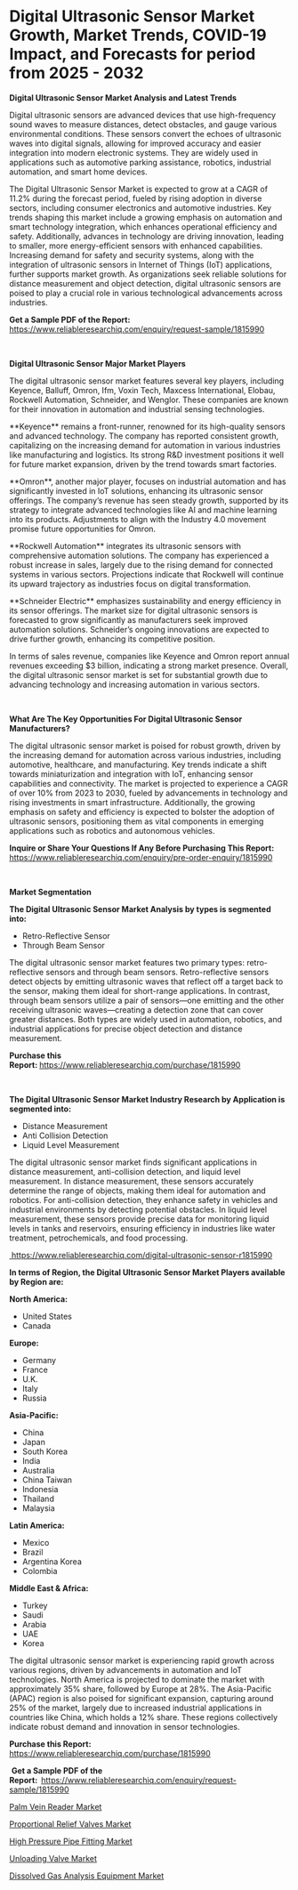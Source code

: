 <p><h1>Digital Ultrasonic Sensor Market Growth, Market Trends, COVID-19 Impact, and Forecasts for period from 2025 - 2032</h1></p><p><strong>Digital Ultrasonic Sensor Market Analysis and Latest Trends</strong></p>
<p><p>Digital ultrasonic sensors are advanced devices that use high-frequency sound waves to measure distances, detect obstacles, and gauge various environmental conditions. These sensors convert the echoes of ultrasonic waves into digital signals, allowing for improved accuracy and easier integration into modern electronic systems. They are widely used in applications such as automotive parking assistance, robotics, industrial automation, and smart home devices.</p><p>The Digital Ultrasonic Sensor Market is expected to grow at a CAGR of 11.2% during the forecast period, fueled by rising adoption in diverse sectors, including consumer electronics and automotive industries. Key trends shaping this market include a growing emphasis on automation and smart technology integration, which enhances operational efficiency and safety. Additionally, advances in technology are driving innovation, leading to smaller, more energy-efficient sensors with enhanced capabilities. Increasing demand for safety and security systems, along with the integration of ultrasonic sensors in Internet of Things (IoT) applications, further supports market growth. As organizations seek reliable solutions for distance measurement and object detection, digital ultrasonic sensors are poised to play a crucial role in various technological advancements across industries.</p></p>
<p><strong>Get a Sample PDF of the Report:&nbsp;</strong> <a href="https://www.reliableresearchiq.com/enquiry/request-sample/1815990?utm_campaign=1876&utm_medium=2&utm_source=Github&utm_content=ia&utm_term=19022025&utm_id=digital-ultrasonic-sensor">https://www.reliableresearchiq.com/enquiry/request-sample/1815990</a></p>
<p>&nbsp;</p>
<p><strong>Digital Ultrasonic Sensor Major Market Players</strong></p>
<p><p>The digital ultrasonic sensor market features several key players, including Keyence, Balluff, Omron, Ifm, Voxin Tech, Maxcess International, Elobau, Rockwell Automation, Schneider, and Wenglor. These companies are known for their innovation in automation and industrial sensing technologies.</p><p>**Keyence** remains a front-runner, renowned for its high-quality sensors and advanced technology. The company has reported consistent growth, capitalizing on the increasing demand for automation in various industries like manufacturing and logistics. Its strong R&D investment positions it well for future market expansion, driven by the trend towards smart factories.</p><p>**Omron**, another major player, focuses on industrial automation and has significantly invested in IoT solutions, enhancing its ultrasonic sensor offerings. The company’s revenue has seen steady growth, supported by its strategy to integrate advanced technologies like AI and machine learning into its products. Adjustments to align with the Industry 4.0 movement promise future opportunities for Omron.</p><p>**Rockwell Automation** integrates its ultrasonic sensors with comprehensive automation solutions. The company has experienced a robust increase in sales, largely due to the rising demand for connected systems in various sectors. Projections indicate that Rockwell will continue its upward trajectory as industries focus on digital transformation.</p><p>**Schneider Electric** emphasizes sustainability and energy efficiency in its sensor offerings. The market size for digital ultrasonic sensors is forecasted to grow significantly as manufacturers seek improved automation solutions. Schneider’s ongoing innovations are expected to drive further growth, enhancing its competitive position.</p><p>In terms of sales revenue, companies like Keyence and Omron report annual revenues exceeding $3 billion, indicating a strong market presence. Overall, the digital ultrasonic sensor market is set for substantial growth due to advancing technology and increasing automation in various sectors.</p></p>
<p>&nbsp;</p>
<p><strong>What Are The Key Opportunities For Digital Ultrasonic Sensor Manufacturers?</strong></p>
<p><p>The digital ultrasonic sensor market is poised for robust growth, driven by the increasing demand for automation across various industries, including automotive, healthcare, and manufacturing. Key trends indicate a shift towards miniaturization and integration with IoT, enhancing sensor capabilities and connectivity. The market is projected to experience a CAGR of over 10% from 2023 to 2030, fueled by advancements in technology and rising investments in smart infrastructure. Additionally, the growing emphasis on safety and efficiency is expected to bolster the adoption of ultrasonic sensors, positioning them as vital components in emerging applications such as robotics and autonomous vehicles.</p></p>
<p><strong>Inquire or Share Your Questions If Any Before Purchasing This Report:</strong> <a href="https://www.reliableresearchiq.com/enquiry/pre-order-enquiry/1815990?utm_campaign=1876&utm_medium=2&utm_source=Github&utm_content=ia&utm_term=19022025&utm_id=digital-ultrasonic-sensor">https://www.reliableresearchiq.com/enquiry/pre-order-enquiry/1815990</a></p>
<p>&nbsp;</p>
<p><strong>Market Segmentation</strong></p>
<p><strong>The Digital Ultrasonic Sensor Market Analysis by types is segmented into:</strong></p>
<p><ul><li>Retro-Reflective Sensor</li><li>Through Beam Sensor</li></ul></p>
<p><p>The digital ultrasonic sensor market features two primary types: retro-reflective sensors and through beam sensors. Retro-reflective sensors detect objects by emitting ultrasonic waves that reflect off a target back to the sensor, making them ideal for short-range applications. In contrast, through beam sensors utilize a pair of sensors—one emitting and the other receiving ultrasonic waves—creating a detection zone that can cover greater distances. Both types are widely used in automation, robotics, and industrial applications for precise object detection and distance measurement.</p></p>
<p><strong>Purchase this Report:&nbsp;</strong><a href="https://www.reliableresearchiq.com/purchase/1815990?utm_campaign=1876&utm_medium=2&utm_source=Github&utm_content=ia&utm_term=19022025&utm_id=digital-ultrasonic-sensor">https://www.reliableresearchiq.com/purchase/1815990</a></p>
<p>&nbsp;</p>
<p><strong>The Digital Ultrasonic Sensor Market Industry Research by Application is segmented into:</strong></p>
<p><ul><li>Distance Measurement</li><li>Anti Collision Detection</li><li>Liquid Level Measurement</li></ul></p>
<p><p>The digital ultrasonic sensor market finds significant applications in distance measurement, anti-collision detection, and liquid level measurement. In distance measurement, these sensors accurately determine the range of objects, making them ideal for automation and robotics. For anti-collision detection, they enhance safety in vehicles and industrial environments by detecting potential obstacles. In liquid level measurement, these sensors provide precise data for monitoring liquid levels in tanks and reservoirs, ensuring efficiency in industries like water treatment, petrochemicals, and food processing.</p></p>
<p><a href="https://www.reliableresearchiq.com/digital-ultrasonic-sensor-r1815990?utm_campaign=1876&utm_medium=2&utm_source=Github&utm_content=ia&utm_term=19022025&utm_id=digital-ultrasonic-sensor">&nbsp;https://www.reliableresearchiq.com/digital-ultrasonic-sensor-r1815990</a></p>
<p><strong>In terms of Region, the Digital Ultrasonic Sensor Market Players available by Region are:</strong></p>
<p>
    <p> <strong> North America: </strong>
        <ul>
            <li>United States</li>
            <li>Canada</li>
        </ul>
        </p> 
    <p> <strong> Europe: </strong>
        <ul>
            <li>Germany</li>
            <li>France</li>
            <li>U.K.</li>
            <li>Italy</li>
            <li>Russia</li>
        </ul>
        </p> 
    <p> <strong> Asia-Pacific: </strong>
        <ul>
            <li>China</li>
            <li>Japan</li>
            <li>South Korea</li>
            <li>India</li>
            <li>Australia</li>
            <li>China Taiwan</li>
            <li>Indonesia</li>
            <li>Thailand</li>
            <li>Malaysia</li>
        </ul>
        </p> 
    <p> <strong> Latin America: </strong>
        <ul>
            <li>Mexico</li>
            <li>Brazil</li>
            <li>Argentina Korea</li>
            <li>Colombia</li>
        </ul>
        </p> 
    <p> <strong> Middle East & Africa: </strong>
        <ul>
            <li>Turkey</li>
            <li>Saudi</li>
            <li>Arabia</li>
            <li>UAE</li>
            <li>Korea</li>
        </ul>
    </p>
    </p>
<p><p>The digital ultrasonic sensor market is experiencing rapid growth across various regions, driven by advancements in automation and IoT technologies. North America is projected to dominate the market with approximately 35% share, followed by Europe at 28%. The Asia-Pacific (APAC) region is also poised for significant expansion, capturing around 25% of the market, largely due to increased industrial applications in countries like China, which holds a 12% share. These regions collectively indicate robust demand and innovation in sensor technologies.</p></p>
<p><strong>Purchase this Report: </strong><a href="https://www.reliableresearchiq.com/purchase/1815990?utm_campaign=1876&utm_medium=2&utm_source=Github&utm_content=ia&utm_term=19022025&utm_id=digital-ultrasonic-sensor">https://www.reliableresearchiq.com/purchase/1815990</a></p>
<p>&nbsp;<strong>Get a Sample PDF of the Report:&nbsp;&nbsp;</strong><a href="https://www.reliableresearchiq.com/enquiry/request-sample/1815990?utm_campaign=1876&utm_medium=2&utm_source=Github&utm_content=ia&utm_term=19022025&utm_id=digital-ultrasonic-sensor">https://www.reliableresearchiq.com/enquiry/request-sample/1815990</a></p>
<p><strong></strong></p>
<p><p><a href="https://github.com/boshidendor/Market-Research-Report-List-1/blob/main/palm-vein-reader-market.md?utm_campaign=1876&utm_medium=2&utm_source=Github&utm_content=ia&utm_term=19022025&utm_id=digital-ultrasonic-sensor">Palm Vein Reader Market</a></p><p><a href="https://github.com/slyghmcdayl0/Market-Research-Report-List-1/blob/main/proportional-relief-valves-market.md?utm_campaign=1876&utm_medium=2&utm_source=Github&utm_content=ia&utm_term=19022025&utm_id=digital-ultrasonic-sensor">Proportional Relief Valves Market</a></p><p><a href="https://github.com/cobinaydin13/Market-Research-Report-List-1/blob/main/high-pressure-pipe-fitting-market.md?utm_campaign=1876&utm_medium=2&utm_source=Github&utm_content=ia&utm_term=19022025&utm_id=digital-ultrasonic-sensor">High Pressure Pipe Fitting Market</a></p><p><a href="https://github.com/mehakmiamid1/Market-Research-Report-List-1/blob/main/unloading-valve-market.md?utm_campaign=1876&utm_medium=2&utm_source=Github&utm_content=ia&utm_term=19022025&utm_id=digital-ultrasonic-sensor">Unloading Valve Market</a></p><p><a href="https://github.com/tygelusnernb/Market-Research-Report-List-1/blob/main/dissolved-gas-analysis-equipment-market.md?utm_campaign=1876&utm_medium=2&utm_source=Github&utm_content=ia&utm_term=19022025&utm_id=digital-ultrasonic-sensor">Dissolved Gas Analysis Equipment Market</a></p></p>